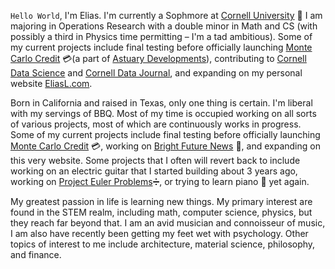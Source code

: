 <code class="red--text elevation-0">Hello World</code>, I'm Elias. I'm currently a Sophmore at [Cornell University](https://cornell.edu/) 🌿 I am majoring in Operations Research with a double minor in Math and CS (with possibly a third in Physics time permitting – I'm a tad ambitious). Some of my current projects include final testing before officially launching [Monte Carlo Credit](https://montecarlocredit.com/) 💳(a part of [Astuary Developments](github.com/AstuaryDev)), contributing to [Cornell Data Science](https://cornelldata.science/) and [Cornell Data Journal](https://cornelldatajourn.al/), and expanding on my personal website [EliasL.com](https://eliasl.com).

Born in California and raised in Texas, only one thing is certain. I'm liberal with my servings of BBQ. Most of my time is occupied working on all sorts of various projects, most of which are continuously works in progress. Some of my current projects include final testing before officially launching [Monte Carlo Credit](https://MonteCarloCredit.com/) :credit_card:, working on [Bright Future News](https://BrightFuture.news/) :newspaper:, and expanding on this very website. Some projects that I often will revert back to include working on an electric guitar that I started building about 3 years ago, working on [Project Euler Problems](https://ProjectEuler.net/):heavy_division_sign:, or trying to learn piano :musical_keyboard: yet again.

My greatest passion in life is learning new things. My primary interest are found in the STEM realm, including math, computer science, physics, but they reach far beyond that. I am an avid musician and connoisseur of music, I am also have recently been getting my feet wet with psychology. Other topics of interest to me include architecture, material science, philosophy, and finance.
